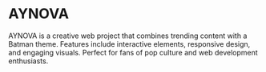 # AYNOVA
AYNOVA is a creative web project that combines trending content with a Batman theme. Features include interactive elements, responsive design, and engaging visuals. Perfect for fans of pop culture and web development enthusiasts.
